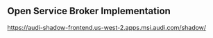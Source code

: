 ## Open Service Broker Implementation

https://audi-shadow-frontend.us-west-2.apps.msi.audi.com/shadow/
